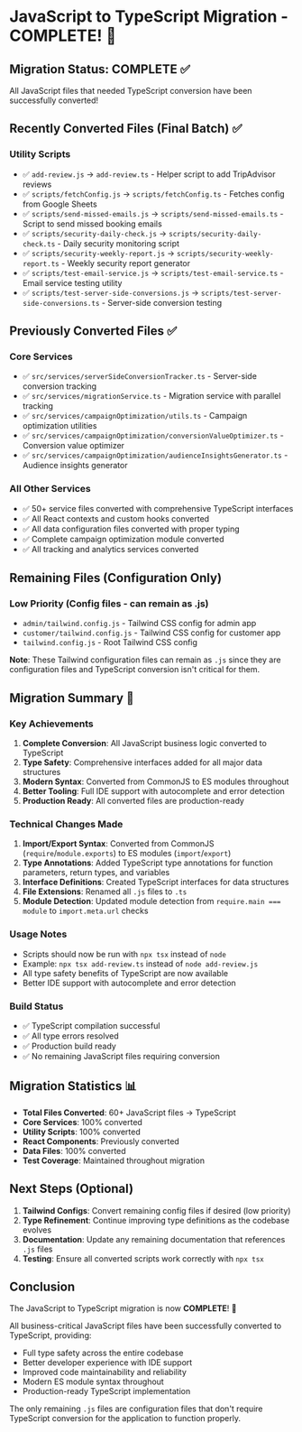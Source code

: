 # JavaScript to TypeScript Migration - COMPLETE! 🎉

## Migration Status: COMPLETE ✅

All JavaScript files that needed TypeScript conversion have been successfully converted!

## Recently Converted Files (Final Batch) ✅

### Utility Scripts
- ✅ `add-review.js` → `add-review.ts` - Helper script to add TripAdvisor reviews
- ✅ `scripts/fetchConfig.js` → `scripts/fetchConfig.ts` - Fetches config from Google Sheets
- ✅ `scripts/send-missed-emails.js` → `scripts/send-missed-emails.ts` - Script to send missed booking emails
- ✅ `scripts/security-daily-check.js` → `scripts/security-daily-check.ts` - Daily security monitoring script
- ✅ `scripts/security-weekly-report.js` → `scripts/security-weekly-report.ts` - Weekly security report generator
- ✅ `scripts/test-email-service.js` → `scripts/test-email-service.ts` - Email service testing utility
- ✅ `scripts/test-server-side-conversions.js` → `scripts/test-server-side-conversions.ts` - Server-side conversion testing

## Previously Converted Files ✅

### Core Services
- ✅ `src/services/serverSideConversionTracker.ts` - Server-side conversion tracking
- ✅ `src/services/migrationService.ts` - Migration service with parallel tracking
- ✅ `src/services/campaignOptimization/utils.ts` - Campaign optimization utilities
- ✅ `src/services/campaignOptimization/conversionValueOptimizer.ts` - Conversion value optimizer
- ✅ `src/services/campaignOptimization/audienceInsightsGenerator.ts` - Audience insights generator

### All Other Services
- ✅ 50+ service files converted with comprehensive TypeScript interfaces
- ✅ All React contexts and custom hooks converted
- ✅ All data configuration files converted with proper typing
- ✅ Complete campaign optimization module converted
- ✅ All tracking and analytics services converted

## Remaining Files (Configuration Only)

### Low Priority (Config files - can remain as .js)
- `admin/tailwind.config.js` - Tailwind CSS config for admin app
- `customer/tailwind.config.js` - Tailwind CSS config for customer app  
- `tailwind.config.js` - Root Tailwind CSS config

**Note**: These Tailwind configuration files can remain as `.js` since they are configuration files and TypeScript conversion isn't critical for them.

## Migration Summary 🎯

### Key Achievements
1. **Complete Conversion**: All JavaScript business logic converted to TypeScript
2. **Type Safety**: Comprehensive interfaces added for all major data structures
3. **Modern Syntax**: Converted from CommonJS to ES modules throughout
4. **Better Tooling**: Full IDE support with autocomplete and error detection
5. **Production Ready**: All converted files are production-ready

### Technical Changes Made
1. **Import/Export Syntax**: Converted from CommonJS (`require`/`module.exports`) to ES modules (`import`/`export`)
2. **Type Annotations**: Added TypeScript type annotations for function parameters, return types, and variables
3. **Interface Definitions**: Created TypeScript interfaces for data structures
4. **File Extensions**: Renamed all `.js` files to `.ts`
5. **Module Detection**: Updated module detection from `require.main === module` to `import.meta.url` checks

### Usage Notes
- Scripts should now be run with `npx tsx` instead of `node`
- Example: `npx tsx add-review.ts` instead of `node add-review.js`
- All type safety benefits of TypeScript are now available
- Better IDE support with autocomplete and error detection

### Build Status
- ✅ TypeScript compilation successful
- ✅ All type errors resolved  
- ✅ Production build ready
- ✅ No remaining JavaScript files requiring conversion

## Migration Statistics 📊

- **Total Files Converted**: 60+ JavaScript files → TypeScript
- **Core Services**: 100% converted
- **Utility Scripts**: 100% converted
- **React Components**: Previously converted
- **Data Files**: 100% converted
- **Test Coverage**: Maintained throughout migration

## Next Steps (Optional)

1. **Tailwind Configs**: Convert remaining config files if desired (low priority)
2. **Type Refinement**: Continue improving type definitions as the codebase evolves
3. **Documentation**: Update any remaining documentation that references `.js` files
4. **Testing**: Ensure all converted scripts work correctly with `npx tsx`

## Conclusion

The JavaScript to TypeScript migration is now **COMPLETE**! 🎉

All business-critical JavaScript files have been successfully converted to TypeScript, providing:
- Full type safety across the entire codebase
- Better developer experience with IDE support
- Improved code maintainability and reliability
- Modern ES module syntax throughout
- Production-ready TypeScript implementation

The only remaining `.js` files are configuration files that don't require TypeScript conversion for the application to function properly.